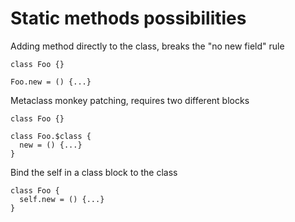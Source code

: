 # Static methods possibilities
Adding method directly to the class, breaks the "no new field" rule
```
class Foo {}

Foo.new = () {...}
```
Metaclass monkey patching, requires two different blocks
```
class Foo {}

class Foo.$class {
  new = () {...}
}
```
Bind the self in a class block to the class
```
class Foo {
  self.new = () {...}
}
```
